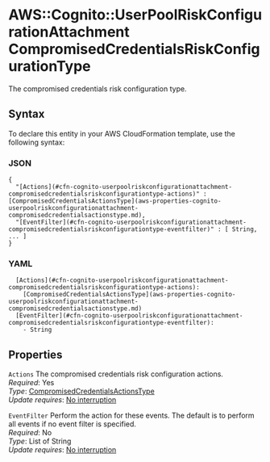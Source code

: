 # AWS::Cognito::UserPoolRiskConfigurationAttachment CompromisedCredentialsRiskConfigurationType<a name="aws-properties-cognito-userpoolriskconfigurationattachment-compromisedcredentialsriskconfigurationtype"></a>

The compromised credentials risk configuration type\.

## Syntax<a name="aws-properties-cognito-userpoolriskconfigurationattachment-compromisedcredentialsriskconfigurationtype-syntax"></a>

To declare this entity in your AWS CloudFormation template, use the following syntax:

### JSON<a name="aws-properties-cognito-userpoolriskconfigurationattachment-compromisedcredentialsriskconfigurationtype-syntax.json"></a>

```
{
  "[Actions](#cfn-cognito-userpoolriskconfigurationattachment-compromisedcredentialsriskconfigurationtype-actions)" : [CompromisedCredentialsActionsType](aws-properties-cognito-userpoolriskconfigurationattachment-compromisedcredentialsactionstype.md),
  "[EventFilter](#cfn-cognito-userpoolriskconfigurationattachment-compromisedcredentialsriskconfigurationtype-eventfilter)" : [ String, ... ]
}
```

### YAML<a name="aws-properties-cognito-userpoolriskconfigurationattachment-compromisedcredentialsriskconfigurationtype-syntax.yaml"></a>

```
  [Actions](#cfn-cognito-userpoolriskconfigurationattachment-compromisedcredentialsriskconfigurationtype-actions): 
    [CompromisedCredentialsActionsType](aws-properties-cognito-userpoolriskconfigurationattachment-compromisedcredentialsactionstype.md)
  [EventFilter](#cfn-cognito-userpoolriskconfigurationattachment-compromisedcredentialsriskconfigurationtype-eventfilter): 
    - String
```

## Properties<a name="aws-properties-cognito-userpoolriskconfigurationattachment-compromisedcredentialsriskconfigurationtype-properties"></a>

`Actions`  <a name="cfn-cognito-userpoolriskconfigurationattachment-compromisedcredentialsriskconfigurationtype-actions"></a>
The compromised credentials risk configuration actions\.  
*Required*: Yes  
*Type*: [CompromisedCredentialsActionsType](aws-properties-cognito-userpoolriskconfigurationattachment-compromisedcredentialsactionstype.md)  
*Update requires*: [No interruption](https://docs.aws.amazon.com/AWSCloudFormation/latest/UserGuide/using-cfn-updating-stacks-update-behaviors.html#update-no-interrupt)

`EventFilter`  <a name="cfn-cognito-userpoolriskconfigurationattachment-compromisedcredentialsriskconfigurationtype-eventfilter"></a>
Perform the action for these events\. The default is to perform all events if no event filter is specified\.  
*Required*: No  
*Type*: List of String  
*Update requires*: [No interruption](https://docs.aws.amazon.com/AWSCloudFormation/latest/UserGuide/using-cfn-updating-stacks-update-behaviors.html#update-no-interrupt)